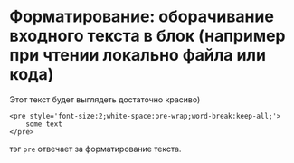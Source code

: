 # Форматирование: оборачивание входного текста в блок (например при чтении локально файла или кода)

Этот текст будет выглядеть достаточно красиво)

```markup
<pre style='font-size:2;white-space:pre-wrap;word-break:keep-all;'>
    some text
</pre>
```

тэг `pre` отвечает за форматирование текста.
